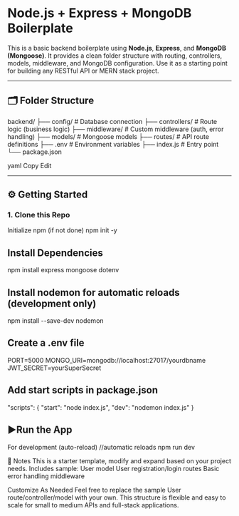 # Node.js + Express + MongoDB Boilerplate

This is a basic backend boilerplate using **Node.js**, **Express**, and **MongoDB (Mongoose)**. It provides a clean folder structure with routing, controllers, models, middleware, and MongoDB configuration. Use it as a starting point for building any RESTful API or MERN stack project.

---

## 🗂️ Folder Structure

backend/
├── config/ # Database connection
├── controllers/ # Route logic (business logic)
├── middleware/ # Custom middleware (auth, error handling)
├── models/ # Mongoose models
├── routes/ # API route definitions
├── .env # Environment variables
├── index.js # Entry point
└── package.json

yaml
Copy
Edit

---

## ⚙️ Getting Started

### 1. Clone this Repo  

Initialize npm (if not done)
npm init -y


## Install Dependencies
npm install express mongoose dotenv


## Install nodemon for automatic reloads (development only)
npm install --save-dev nodemon

## Create a .env file
PORT=5000
MONGO_URI=mongodb://localhost:27017/yourdbname
JWT_SECRET=yourSuperSecret


## Add start scripts in package.json

"scripts": {
  "start": "node index.js",
  "dev": "nodemon index.js" 
}

## ▶Run the App
For development (auto-reload) //automatic reloads
npm run dev



📌 Notes
This is a starter template, modify and expand based on your project needs.
Includes sample:
User model
User registration/login routes
Basic error handling middleware

 Customize As Needed
Feel free to replace the sample User route/controller/model with your own. This structure is flexible and easy to scale for small to medium APIs and full-stack applications.